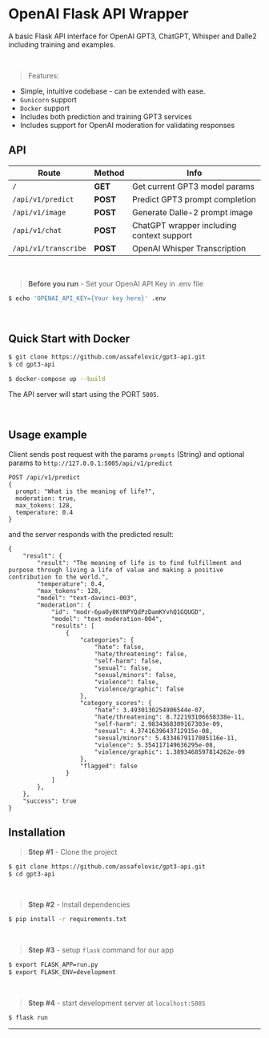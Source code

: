 # OpenAI Flask API Wrapper

A basic Flask API interface for OpenAI GPT3, ChatGPT, Whisper and Dalle2 including training and examples.

<br />

> Features:

- Simple, intuitive codebase - can be extended with ease. 
- `Gunicorn` support
- `Docker` support
- Includes both prediction and training GPT3 services
- Includes support for OpenAI moderation for validating responses


## API

| Route  | Method | Info | 
|    --- | ---  | --- | 
| `/` | **GET**    | Get current GPT3 model params
| `/api/v1/predict`    | **POST**    | Predict GPT3 prompt completion
| `/api/v1/image`    | **POST**    | Generate Dalle-2 prompt image
| `/api/v1/chat`    | **POST**    | ChatGPT wrapper including context support
| `/api/v1/transcribe`    | **POST**    | OpenAI Whisper Transcription

<br />

> **Before you run** - Set your OpenAI API Key in .env file

```bash
$ echo 'OPENAI_API_KEY={Your key here}' .env
```

<br />

## Quick Start with Docker


```bash
$ git clone https://github.com/assafelovic/gpt3-api.git
$ cd gpt3-api
```

```bash
$ docker-compose up --build  
```

The API server will start using the PORT `5005`. 

<br />

## Usage example
Client sends post request with the params `prompts` (String) and optional params to  `http://127.0.0.1:5005/api/v1/predict`
```
POST /api/v1/predict
{
  prompt: "What is the meaning of life?",
  moderation: true,
  max_tokens: 128, 
  temperature: 0.4
}
```

and the server responds with the predicted result:

```
{
    "result": {
        "result": "The meaning of life is to find fulfillment and purpose through living a life of value and making a positive contribution to the world.",
        "temperature": 0.4,
        "max_tokens": 128,
        "model": "text-davinci-003",
        "moderation": {
            "id": "modr-6paOy8KtNPYQdPzDamKYvhQ1GQUGD",
            "model": "text-moderation-004",
            "results": [
                {
                    "categories": {
                        "hate": false,
                        "hate/threatening": false,
                        "self-harm": false,
                        "sexual": false,
                        "sexual/minors": false,
                        "violence": false,
                        "violence/graphic": false
                    },
                    "category_scores": {
                        "hate": 3.4930130254906544e-07,
                        "hate/threatening": 8.722193106658338e-11,
                        "self-harm": 2.9834368309167303e-09,
                        "sexual": 4.3741639643712915e-08,
                        "sexual/minors": 5.4334679117085116e-11,
                        "violence": 5.354117149636295e-08,
                        "violence/graphic": 1.3893468597814262e-09
                    },
                    "flagged": false
                }
            ]
        },
    },
    "success": true
}
```

## Installation

> **Step #1** - Clone the project

```bash
$ git clone https://github.com/assafelovic/gpt3-api.git
$ cd gpt3-api
```

<br />

> **Step #2** - Install dependencies
```bash
$ pip install -r requirements.txt
```
<br />

> **Step #3** - setup `flask` command for our app

```bash
$ export FLASK_APP=run.py
$ export FLASK_ENV=development
```
<br />

> **Step #4** - start development server at `localhost:5005`

```bash
$ flask run
```


---